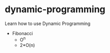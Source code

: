 # dynamic-programming

Learn how to use Dynamic Programming 

* Fibonacci 
  * O<sup>n<sup>
  * 2*O(n)
